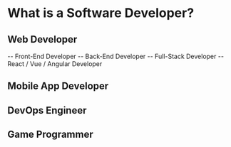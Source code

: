 # What is a Software Developer?
## Web Developer
-- Front-End Developer
-- Back-End Developer
-- Full-Stack Developer
-- React / Vue / Angular Developer

## Mobile App Developer
## DevOps Engineer
## Game Programmer
